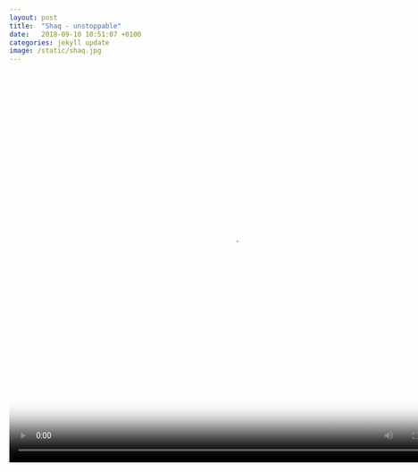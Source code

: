 ```yaml
---
layout: post
title:  "Shaq - unstoppable"
date:   2018-09-10 10:51:07 +0100
categories: jekyll update
image: /static/shaq.jpg
---
```

<video width="800" height="700"  poster="/static/shaq.jpg" controls autoplay>
	  <source src="/static/Shaquille O'Neal Top 30 Dunks of Career.mp4" type="video/mp4">
</video>


